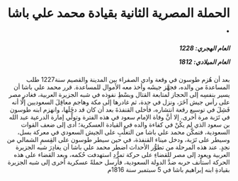 <h1 dir="rtl">الحملة المصرية الثانية بقيادة محمد علي باشا .</h1>

<h5 dir="rtl">العام الهجري:  1228

العام الميلادي: 1812

</h5>

<p dir="rtl">بعد أن هُزم طوسون في وقعة وادي الصفراء بين المدينة والقصيم سنة1227 طلب المساعدةَ من والده، فجهَّز جيشَه وأخذ معه الأموال للمساعدة. قرر محمد علي باشا أن يسير بنفسِه إلى الحجاز لمتابعة القتال وبسْطِ نفوذه في شبه الجزيرة العربية، فغادر مصر على رأس جيش آخَرَ، ونزل في جدة، ثم غادرها إلى مكة وهاجم معاقِلَ السعوديين إلَّا أنه فَشِلَ في توسيع رقعة انتشاره، فأخلى القنفذةَ بعد أن كان قد دخَلَها، وانهزم ابنه طوسون في تَرَبة مرة أخرى. إلا أنَّ وفاة الإمام سعود في هذه الفترة وتولِّي إمارة الدرعية عبد الله بن سعود الذي لم يكُنْ في كفاءة والده في القيادة العسكرية؛ أدى إلى ضعف القوات السعودية، فتمكَّن محمد علي باشا من التغلُّبِ على الجيش السعودي في معركة بسل، وسيطر على تَرَبة، ودخل ميناء القنفذة، في حين سيطر طوسون على القِسمِ الشمالي من نجدٍ. عند هذه المرحلة من تطوُّر الأحداث اضطر محمد علي باشا أن يغادِرَ شبه الجزيرة العربية ويعود إلى مصر للقضاءِ على حركة تمرُّدِ استهدفت حُكمه، وبعد القضاء على هذه الحركة استأنف حربه ضدَّ الدولة السعودية، فأرسل حملةً عسكرية أخرى إلى شبه الجزيرة بقيادةِ ابنه إبراهيم باشا في 5 سبتمبر سنة 1816م</p></br>
